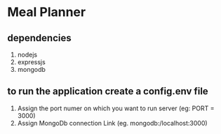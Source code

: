 # Meal Planner

## dependencies
  1. nodejs
  2. expressjs
  3. mongodb
## to run the application create a config.env file 
  1. Assign the port numer on which you want to run server (eg: PORT = 3000)
  2. Assign MongoDb connection Link (eg. mongodb:/localhost:3000)
